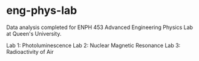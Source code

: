 # eng-phys-lab
Data analysis completed for ENPH 453 Advanced Engineering Physics Lab at Queen's University.

Lab 1: Photoluminescence
Lab 2: Nuclear Magnetic Resonance
Lab 3: Radioactivity of Air
